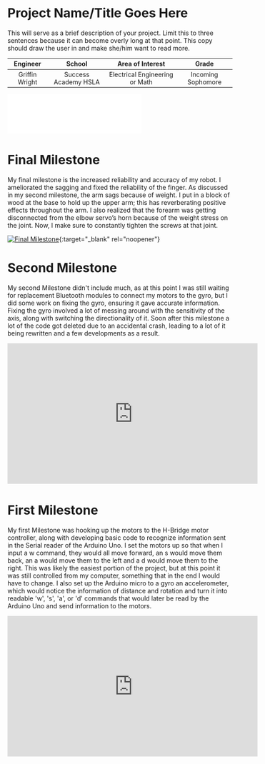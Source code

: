 ﻿# Project Name/Title Goes Here
This will serve as a brief description of your project. Limit this to three sentences because it can become overly long at that point. This copy should draw the user in and make she/him want to read more.

| **Engineer** | **School** | **Area of Interest** | **Grade** |
|:--:|:--:|:--:|:--:|
| Griffin Wright | Success Academy HSLA | Electrical Engineering or Math | Incoming Sophomore

![Headstone Image](https://github.com/BlueStampEng/BSE_Template_Portfolio/blob/4655d8c4b2f1d0fa5912511d0b39542520b9f88e/branding/BlueStamp-Engineering-Logo-White.png)
  
# Final Milestone
My final milestone is the increased reliability and accuracy of my robot. I ameliorated the sagging and fixed the reliability of the finger. As discussed in my second milestone, the arm sags because of weight. I put in a block of wood at the base to hold up the upper arm; this has reverberating positive effects throughout the arm. I also realized that the forearm was getting disconnected from the elbow servo’s horn because of the weight stress on the joint. Now, I make sure to constantly tighten the screws at that joint. 

[![Final Milestone](https://res.cloudinary.com/marcomontalbano/image/upload/v1612573869/video_to_markdown/images/youtube--F7M7imOVGug-c05b58ac6eb4c4700831b2b3070cd403.jpg )](https://www.youtube.com/watch?v=F7M7imOVGug&feature=emb_logo "Final Milestone"){:target="_blank" rel="noopener"}

# Second Milestone
My second Milestone didn't include much, as at this point I was still waiting for replacement Bluetooth modules to connect my motors to the gyro, but I did some work on fixing the gyro, ensuring it gave accurate information. Fixing the gyro involved a lot of messing around with the sensitivity of the axis, along with switching the directionality of it. Soon after this milestone a lot of the code got deleted due to an accidental crash, leading to a lot of it being rewritten and a few developments as a result. 

<iframe width="560" height="315" src="https://www.youtube.com/embed/YAaq02JERwc" title="YouTube video player" frameborder="0" allow="accelerometer; autoplay; clipboard-write; encrypted-media; gyroscope; picture-in-picture" allowfullscreen></iframe>

# First Milestone  
My first Milestone was hooking up the motors to the H-Bridge motor controller, along with developing basic code to recognize information sent in the Serial reader of the Arduino Uno. I set the motors up so that when I input a w command, they would all move forward, an s would move them back, an a would move them to the left and a d would move them to the right. This was likely the easiest portion of the project, but at this point it was still controlled from my computer, something that in the end I would have to change. I also set up the Arduino micro to a gyro an accelerometer, which would notice the information of distance and rotation and turn it into readable 'w', 's', 'a', or 'd' commands that would later be read by the Arduino Uno and send information to the motors.
<iframe width="560" height="315" src="https://www.youtube.com/embed/hU7XnTTD7rI" title="YouTube video player" frameborder="0" allow="accelerometer; autoplay; clipboard-write; encrypted-media; gyroscope; picture-in-picture" allowfullscreen></iframe>
